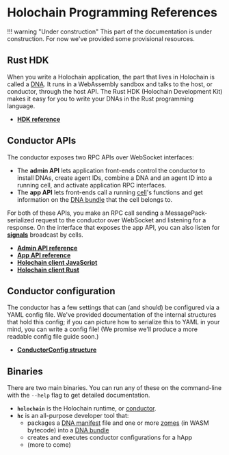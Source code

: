 # Holochain Programming References

!!! warning "Under construction"
    This part of the documentation is under construction. For now we've provided some provisional resources.

## Rust HDK

When you write a Holochain application, the part that lives in Holochain is called a [DNA](../concepts/2_application_architecture/#layers-of-the-application-stack). It runs in a WebAssembly sandbox and talks to the host, or conductor, through the host API. The Rust HDK (Holochain Development Kit) makes it easy for you to write your DNAs in the Rust programming language.

* **[HDK reference](https://docs.rs/hdk)**

## Conductor APIs

The conductor exposes two RPC APIs over WebSocket interfaces:

* The **admin API** lets application front-ends control the conductor to install DNAs, create agent IDs, combine a DNA and an agent ID into a running cell, and activate application RPC interfaces.
* The **app API** lets front-ends call a running [cell](../glossary/#cell)'s functions and get information on the [DNA bundle](../glossary/#dna-bundle) that the cell belongs to.

For both of these APIs, you make an RPC call sending a MessagePack-serialized request to the conductor over WebSocket and listening for a response. On the interface that exposes the app API, you can also listen for [**signals**](../glossary/#signal) broadcast by cells.

* **[Admin API reference](https://docs.rs/holochain_conductor_api/latest/holochain_conductor_api/enum.AdminRequest.html)**
* **[App API reference](https://docs.rs/holochain_conductor_api/latest/holochain_conductor_api/enum.AppRequest.html)**
* **[Holochain client JavaScript](https://github.com/holochain/holochain-conductor-api)**
* **[Holochain client Rust](https://github.com/holochain/holochain-client-rust)**

## Conductor configuration

The conductor has a few settings that can (and should) be configured via a YAML config file. We've provided documentation of the internal structures that hold this config; if you can picture how to serialize this to YAML in your mind, you can write a config file! (We promise we'll produce a more readable config file guide soon.)

* **[ConductorConfig structure](https://docs.rs/holochain_conductor_api/latest/holochain_conductor_api/config/conductor/struct.ConductorConfig.html)**

## Binaries

There are two main binaries. You can run any of these on the command-line with the `--help` flag to get detailed documentation.

* **`holochain`** is the Holochain runtime, or [conductor](../glossary/#conductor).
* **`hc`** is an all-purpose developer tool that:
    * packages a [DNA manifest](../glossary/#dna-manifest) file and one or more [zomes](../glossary/#zome) (in WASM bytecode) into a [DNA bundle](../glossary/#dna-bundle)
    * creates and executes conductor configurations for a hApp
    * (more to come)

